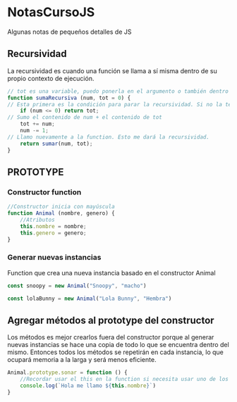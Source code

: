 # NotasCursoJS
Algunas notas de pequeños detalles de JS

## Recursividad

La recursividad es cuando una función se llama a sí misma dentro de su propio contexto de ejecución.

```javascript
// tot es una variable, puedo ponerla en el argumento o también dentro de la function.
function sumaRecursiva (num, tot = 0) {
// Esta primera es la condición para parar la recursividad. Si no la tengo será una function que se ejecutará de manera infinita.
    if (num <= 0) return tot;
// Sumo el contenido de num + el contenido de tot
    tot += num;
    num -= 1;
// Llamo nuevamente a la function. Esto me dará la recursividad.
    return sumar(num, tot);
}
```

## PROTOTYPE

### Constructor function

```javascript
//Constructor inicia con mayúscula
function Animal (nombre, genero) {
    //Atributos
    this.nombre = nombre;
    this.genero = genero;
}
```

### Generar nuevas instancias

Function que crea una nueva instancia basado en el constructor Animal

```javascript
const snoopy = new Animal("Snoopy", "macho")

const lolaBunny = new Animal("Lola Bunny", "Hembra")
```

## Agregar métodos al prototype del constructor

Los métodos es mejor crearlos fuera del constructor porque al generar nuevas instancias se hace una copia de todo lo que se encuentra dentro del mismo. Entonces todos los métodos se repetirán en cada instancia, lo que ocupará memoria a la larga y será menos eficiente.

```javascript
Animal.prototype.sonar = function () {
    //Recordar usar el this en la function si necesita usar uno de los atributos del objeto.
    console.log(`Hola me llamo ${this.nombre}`)
}
```
